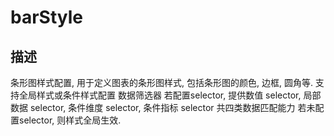 # barStyle
## 描述
条形图样式配置, 用于定义图表的条形图样式, 包括条形图的颜色, 边框, 圆角等.
支持全局样式或条件样式配置
数据筛选器
若配置selector, 提供数值 selector, 局部数据 selector, 条件维度 selector, 条件指标 selector 共四类数据匹配能力
若未配置selector, 则样式全局生效.
